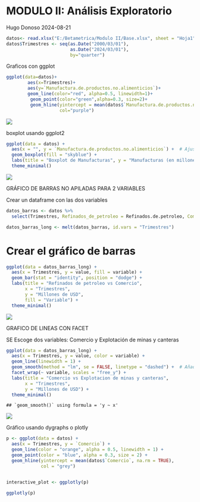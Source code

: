 MODULO II: Análisis Exploratorio
================
Hugo Donoso
2024-08-21

``` r
datos<- read.xlsx("E:/Betametrica/Modulo II/Base.xlsx", sheet = "Hoja1", detectDates = T )
datos$Trimestres <- seq(as.Date("2000/03/01"),
                        as.Date("2024/03/01"), 
                        by="quarter")
```

Graficos con ggplot

``` r
ggplot(data=datos)+
        aes(x=Trimestres)+
        aes(y=`Manufactura.de.productos.no.alimenticios`)+
        geom_line(color="red", alpha=0.5, linewidth=1)+
         geom_point(color="green",alpha=0.3, size=2)+
         geom_hline(yintercept = mean(datos$`Manufactura.de.productos.no.alimenticios`,na.rm = TRUE),
                    col="purple")
```

![](MODULO_2_Hugo_Donoso_files/figure-gfm/unnamed-chunk-2-1.png)<!-- -->

boxplot usando ggplot2

``` r
ggplot(data = datos) +
  aes(x = "", y = `Manufactura.de.productos.no.alimenticios`) +  # Ajusta el nombre de la columna según tus datos
  geom_boxplot(fill = "skyblue") +
  labs(title = "Boxplot de Manufacturas", y = "Manufacturas (en millones)") +
  theme_minimal()
```

![](MODULO_2_Hugo_Donoso_files/figure-gfm/unnamed-chunk-3-1.png)<!-- -->

GRÁFICO DE BARRAS NO APILADAS PARA 2 VARIABLES

Crear un dataframe con las dos variables

``` r
datos_barras <- datos %>%
  select(Trimestres, Refinados_de_petroleo = Refinados.de.petroleo, Comercio = `Comercio`)

datos_barras_long <- melt(datos_barras, id.vars = "Trimestres")
```

# Crear el gráfico de barras

``` r
ggplot(data = datos_barras_long) +
  aes(x = Trimestres, y = value, fill = variable) +
  geom_bar(stat = "identity", position = "dodge") +
  labs(title = "Refinados de petroleo vs Comercio",
       x = "Trimestres",
       y = "Millones de USD",
       fill = "Variable") +
  theme_minimal()
```

![](MODULO_2_Hugo_Donoso_files/figure-gfm/unnamed-chunk-5-1.png)<!-- -->

GRAFICO DE LINEAS CON FACET

SE Escoge dos variables: Comercio y Explotación de minas y canteras

``` r
ggplot(data = datos_barras_long) +
  aes(x = Trimestres, y = value, color = variable) +
  geom_line(linewidth = 1) +
  geom_smooth(method = "lm", se = FALSE, linetype = "dashed") +  # Añadir línea de tendencia
  facet_wrap(~ variable, scales = "free_y") +
  labs(title = "Comercio vs Explotacion de minas y canteras",
       x = "Trimestres",
       y = "Millones de USD") +
  theme_minimal()
```

    ## `geom_smooth()` using formula = 'y ~ x'

![](MODULO_2_Hugo_Donoso_files/figure-gfm/unnamed-chunk-6-1.png)<!-- -->

Gráfico usando dygraphs o plotly

``` r
p <- ggplot(data = datos) +
  aes(x = Trimestres, y = `Comercio`) +
  geom_line(color = "orange", alpha = 0.5, linewidth = 1) +
  geom_point(color = "blue", alpha = 0.3, size = 2) +
  geom_hline(yintercept = mean(datos$`Comercio`, na.rm = TRUE),
             col = "grey")


interactive_plot <- ggplotly(p)

ggplotly(p)
```

<div class="plotly html-widget html-fill-item-overflow-hidden html-fill-item" id="htmlwidget-1d85fac42875110be148" style="width:672px;height:480px;"></div>
<script type="application/json" data-for="htmlwidget-1d85fac42875110be148">{"x":{"data":[{"x":[11017,11109,11201,11292,11382,11474,11566,11657,11747,11839,11931,12022,12112,12204,12296,12387,12478,12570,12662,12753,12843,12935,13027,13118,13208,13300,13392,13483,13573,13665,13757,13848,13939,14031,14123,14214,14304,14396,14488,14579,14669,14761,14853,14944,15034,15126,15218,15309,15400,15492,15584,15675,15765,15857,15949,16040,16130,16222,16314,16405,16495,16587,16679,16770,16861,16953,17045,17136,17226,17318,17410,17501,17591,17683,17775,17866,17956,18048,18140,18231,18322,18414,18506,18597,18687,18779,18871,18962,19052,19144,19236,19327,19417,19509,19601,19692,19783],"y":[597859.04607693595,654456.98135304602,721966.59605116502,736874.324411751,885445.66409305797,888402.86730448599,893275.74507279706,922498.52730909002,908748.67116619204,936588.94608542998,936974.66681764205,937459.17078012903,989891.17772632302,974342.88148232806,985226.13078304299,1002537.5248533899,992314.88980320701,1022889.7468617799,1050948.46786972,1077894.30385557,1132936.4507506201,1157745.0396688001,1158950.3428507801,1212753.8450088601,1230857.56148665,1256640.72489596,1282933.9098034899,1280103.0594873601,1280289.25406183,1285025.3119027901,1341404.7002612001,1454865.7998506301,1596562.76929815,1735431.59830658,1860970.1360877,1809749.87926985,1736936.52242592,1719153.3214402299,1754868.8524072999,1817929.4931048299,1902760.2170696401,1981970.94897333,2062002.9346268401,2147666.0050074402,2287481.7878958099,2396170.91381831,2481103.8768650298,2576756.83039233,2644103.6092694299,2704586.7760557402,2748632.3190509002,2795993.5532102999,2989784.31102882,3055742.6913779601,3163439.8625829602,3244629.2402410801,3308610.28015737,3385186.72060426,3499508.4612524398,3462708.0542613701,3482807.12237775,3438336.90146446,3410041.4463350698,3397826.1397694498,3210087.5138594098,3337168.3799733901,3381448.38844166,3497470.1465373598,3577847.76991498,3631273.9227296999,3597984.4530052198,3596814.3726509102,3951708.1509743901,3854142.68502616,3743401.0520483302,3699622.1119511798,3739000.6260189102,3829329.1164277499,3872594.0195836602,3835762.2379713301,3753050.64932627,2993465.3763209502,3299283.4129672302,3556615.5613876302,3654158.1086917599,3990411.9091044501,4169258.3586398,4400528.6235628398,4651384.18324262,4591801.9557489399,4958755.3996510999,4696958.4613573505,4905219.1490892703,4863496.6132159997,4693909.1267459802,4619885.34824319,4804580.7535879603],"text":["Trimestres: 2000-03-01<br />Comercio:  597859.0","Trimestres: 2000-06-01<br />Comercio:  654457.0","Trimestres: 2000-09-01<br />Comercio:  721966.6","Trimestres: 2000-12-01<br />Comercio:  736874.3","Trimestres: 2001-03-01<br />Comercio:  885445.7","Trimestres: 2001-06-01<br />Comercio:  888402.9","Trimestres: 2001-09-01<br />Comercio:  893275.7","Trimestres: 2001-12-01<br />Comercio:  922498.5","Trimestres: 2002-03-01<br />Comercio:  908748.7","Trimestres: 2002-06-01<br />Comercio:  936588.9","Trimestres: 2002-09-01<br />Comercio:  936974.7","Trimestres: 2002-12-01<br />Comercio:  937459.2","Trimestres: 2003-03-01<br />Comercio:  989891.2","Trimestres: 2003-06-01<br />Comercio:  974342.9","Trimestres: 2003-09-01<br />Comercio:  985226.1","Trimestres: 2003-12-01<br />Comercio: 1002537.5","Trimestres: 2004-03-01<br />Comercio:  992314.9","Trimestres: 2004-06-01<br />Comercio: 1022889.7","Trimestres: 2004-09-01<br />Comercio: 1050948.5","Trimestres: 2004-12-01<br />Comercio: 1077894.3","Trimestres: 2005-03-01<br />Comercio: 1132936.5","Trimestres: 2005-06-01<br />Comercio: 1157745.0","Trimestres: 2005-09-01<br />Comercio: 1158950.3","Trimestres: 2005-12-01<br />Comercio: 1212753.8","Trimestres: 2006-03-01<br />Comercio: 1230857.6","Trimestres: 2006-06-01<br />Comercio: 1256640.7","Trimestres: 2006-09-01<br />Comercio: 1282933.9","Trimestres: 2006-12-01<br />Comercio: 1280103.1","Trimestres: 2007-03-01<br />Comercio: 1280289.3","Trimestres: 2007-06-01<br />Comercio: 1285025.3","Trimestres: 2007-09-01<br />Comercio: 1341404.7","Trimestres: 2007-12-01<br />Comercio: 1454865.8","Trimestres: 2008-03-01<br />Comercio: 1596562.8","Trimestres: 2008-06-01<br />Comercio: 1735431.6","Trimestres: 2008-09-01<br />Comercio: 1860970.1","Trimestres: 2008-12-01<br />Comercio: 1809749.9","Trimestres: 2009-03-01<br />Comercio: 1736936.5","Trimestres: 2009-06-01<br />Comercio: 1719153.3","Trimestres: 2009-09-01<br />Comercio: 1754868.9","Trimestres: 2009-12-01<br />Comercio: 1817929.5","Trimestres: 2010-03-01<br />Comercio: 1902760.2","Trimestres: 2010-06-01<br />Comercio: 1981970.9","Trimestres: 2010-09-01<br />Comercio: 2062002.9","Trimestres: 2010-12-01<br />Comercio: 2147666.0","Trimestres: 2011-03-01<br />Comercio: 2287481.8","Trimestres: 2011-06-01<br />Comercio: 2396170.9","Trimestres: 2011-09-01<br />Comercio: 2481103.9","Trimestres: 2011-12-01<br />Comercio: 2576756.8","Trimestres: 2012-03-01<br />Comercio: 2644103.6","Trimestres: 2012-06-01<br />Comercio: 2704586.8","Trimestres: 2012-09-01<br />Comercio: 2748632.3","Trimestres: 2012-12-01<br />Comercio: 2795993.6","Trimestres: 2013-03-01<br />Comercio: 2989784.3","Trimestres: 2013-06-01<br />Comercio: 3055742.7","Trimestres: 2013-09-01<br />Comercio: 3163439.9","Trimestres: 2013-12-01<br />Comercio: 3244629.2","Trimestres: 2014-03-01<br />Comercio: 3308610.3","Trimestres: 2014-06-01<br />Comercio: 3385186.7","Trimestres: 2014-09-01<br />Comercio: 3499508.5","Trimestres: 2014-12-01<br />Comercio: 3462708.1","Trimestres: 2015-03-01<br />Comercio: 3482807.1","Trimestres: 2015-06-01<br />Comercio: 3438336.9","Trimestres: 2015-09-01<br />Comercio: 3410041.4","Trimestres: 2015-12-01<br />Comercio: 3397826.1","Trimestres: 2016-03-01<br />Comercio: 3210087.5","Trimestres: 2016-06-01<br />Comercio: 3337168.4","Trimestres: 2016-09-01<br />Comercio: 3381448.4","Trimestres: 2016-12-01<br />Comercio: 3497470.1","Trimestres: 2017-03-01<br />Comercio: 3577847.8","Trimestres: 2017-06-01<br />Comercio: 3631273.9","Trimestres: 2017-09-01<br />Comercio: 3597984.5","Trimestres: 2017-12-01<br />Comercio: 3596814.4","Trimestres: 2018-03-01<br />Comercio: 3951708.2","Trimestres: 2018-06-01<br />Comercio: 3854142.7","Trimestres: 2018-09-01<br />Comercio: 3743401.1","Trimestres: 2018-12-01<br />Comercio: 3699622.1","Trimestres: 2019-03-01<br />Comercio: 3739000.6","Trimestres: 2019-06-01<br />Comercio: 3829329.1","Trimestres: 2019-09-01<br />Comercio: 3872594.0","Trimestres: 2019-12-01<br />Comercio: 3835762.2","Trimestres: 2020-03-01<br />Comercio: 3753050.6","Trimestres: 2020-06-01<br />Comercio: 2993465.4","Trimestres: 2020-09-01<br />Comercio: 3299283.4","Trimestres: 2020-12-01<br />Comercio: 3556615.6","Trimestres: 2021-03-01<br />Comercio: 3654158.1","Trimestres: 2021-06-01<br />Comercio: 3990411.9","Trimestres: 2021-09-01<br />Comercio: 4169258.4","Trimestres: 2021-12-01<br />Comercio: 4400528.6","Trimestres: 2022-03-01<br />Comercio: 4651384.2","Trimestres: 2022-06-01<br />Comercio: 4591802.0","Trimestres: 2022-09-01<br />Comercio: 4958755.4","Trimestres: 2022-12-01<br />Comercio: 4696958.5","Trimestres: 2023-03-01<br />Comercio: 4905219.1","Trimestres: 2023-06-01<br />Comercio: 4863496.6","Trimestres: 2023-09-01<br />Comercio: 4693909.1","Trimestres: 2023-12-01<br />Comercio: 4619885.3","Trimestres: 2024-03-01<br />Comercio: 4804580.8"],"type":"scatter","mode":"lines+markers","line":{"width":3.7795275590551185,"color":"rgba(255,165,0,0.5)","dash":"solid"},"hoveron":"points","showlegend":false,"xaxis":"x","yaxis":"y","hoverinfo":"text","marker":{"autocolorscale":false,"color":"rgba(0,0,255,1)","opacity":0.29999999999999999,"size":7.559055118110237,"symbol":"circle","line":{"width":1.8897637795275593,"color":"rgba(0,0,255,1)"}},"frame":null},{"x":[10578.700000000001,20221.299999999999],"y":[2543803.8540599216,2543803.8540599216],"text":"yintercept: 2543804","type":"scatter","mode":"lines","line":{"width":1.8897637795275593,"color":"rgba(190,190,190,1)","dash":"solid"},"hoveron":"points","showlegend":false,"xaxis":"x","yaxis":"y","hoverinfo":"text","frame":null}],"layout":{"margin":{"t":26.228310502283104,"r":7.3059360730593621,"b":40.182648401826491,"l":54.794520547945211},"plot_bgcolor":"rgba(235,235,235,1)","paper_bgcolor":"rgba(255,255,255,1)","font":{"color":"rgba(0,0,0,1)","family":"","size":14.611872146118724},"xaxis":{"domain":[0,1],"automargin":true,"type":"linear","autorange":false,"range":[10578.700000000001,20221.299999999999],"tickmode":"array","ticktext":["2000","2010","2020"],"tickvals":[10957,14610,18262],"categoryorder":"array","categoryarray":["2000","2010","2020"],"nticks":null,"ticks":"outside","tickcolor":"rgba(51,51,51,1)","ticklen":3.6529680365296811,"tickwidth":0.66417600664176002,"showticklabels":true,"tickfont":{"color":"rgba(77,77,77,1)","family":"","size":11.68949771689498},"tickangle":-0,"showline":false,"linecolor":null,"linewidth":0,"showgrid":true,"gridcolor":"rgba(255,255,255,1)","gridwidth":0.66417600664176002,"zeroline":false,"anchor":"y","title":{"text":"Trimestres","font":{"color":"rgba(0,0,0,1)","family":"","size":14.611872146118724}},"hoverformat":".2f"},"yaxis":{"domain":[0,1],"automargin":true,"type":"linear","autorange":false,"range":[379814.22839822771,5176800.2173298085],"tickmode":"array","ticktext":["1e+06","2e+06","3e+06","4e+06","5e+06"],"tickvals":[1000000,2000000,3000000,4000000,5000000],"categoryorder":"array","categoryarray":["1e+06","2e+06","3e+06","4e+06","5e+06"],"nticks":null,"ticks":"outside","tickcolor":"rgba(51,51,51,1)","ticklen":3.6529680365296811,"tickwidth":0.66417600664176002,"showticklabels":true,"tickfont":{"color":"rgba(77,77,77,1)","family":"","size":11.68949771689498},"tickangle":-0,"showline":false,"linecolor":null,"linewidth":0,"showgrid":true,"gridcolor":"rgba(255,255,255,1)","gridwidth":0.66417600664176002,"zeroline":false,"anchor":"x","title":{"text":"Comercio","font":{"color":"rgba(0,0,0,1)","family":"","size":14.611872146118724}},"hoverformat":".2f"},"shapes":[{"type":"rect","fillcolor":null,"line":{"color":null,"width":0,"linetype":[]},"yref":"paper","xref":"paper","x0":0,"x1":1,"y0":0,"y1":1}],"showlegend":false,"legend":{"bgcolor":"rgba(255,255,255,1)","bordercolor":"transparent","borderwidth":1.8897637795275593,"font":{"color":"rgba(0,0,0,1)","family":"","size":11.68949771689498}},"hovermode":"closest","barmode":"relative"},"config":{"doubleClick":"reset","modeBarButtonsToAdd":["hoverclosest","hovercompare"],"showSendToCloud":false},"source":"A","attrs":{"12dc1859538b":{"x":{},"y":{},"type":"scatter"},"12dc77501360":{"x":{},"y":{}},"12dc52c51cc9":{"yintercept":{}}},"cur_data":"12dc1859538b","visdat":{"12dc1859538b":["function (y) ","x"],"12dc77501360":["function (y) ","x"],"12dc52c51cc9":["function (y) ","x"]},"highlight":{"on":"plotly_click","persistent":false,"dynamic":false,"selectize":false,"opacityDim":0.20000000000000001,"selected":{"opacity":1},"debounce":0},"shinyEvents":["plotly_hover","plotly_click","plotly_selected","plotly_relayout","plotly_brushed","plotly_brushing","plotly_clickannotation","plotly_doubleclick","plotly_deselect","plotly_afterplot","plotly_sunburstclick"],"base_url":"https://plot.ly"},"evals":[],"jsHooks":[]}</script>
